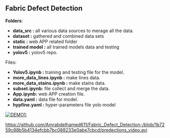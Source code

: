 Fabric Defect Detection 
---

**Folders**:

* **data_src :** all various data sources to merage all the data.
* **dataset :** gathered and combined data sets
* **static :** web APP related folder
* **trained model :** all trained models data and testing
* **yolov5 :** yolov5 repo.
    

Files: 

* **Yolov5.ipynb :** training and  testing file for the model. 
* **more_data_lines.ipynb :** make lines data.
* **more_data_stains.ipynb  :**  make stains data.
* **subset.ipynb:** file collect and merge the data.
* **App.ipynb:** web APP creation file.
* **data.yaml :** data file for model.
* **hypfine.yaml :** hyper-parameters file yolo model
    

[![DEMO1:](https://share.gifyoutube.com/KzB6Gb.gif)](https://drive.google.com/file/d/1BfrG6VeHBmX5N-9xGJAhpDcxFTd4xqos/view?usp=share_link)

https://github.com/Amrabdelhamed611/Fabric_Defect_Detection-/blob/1b7259c88b5b4134efcbb7bc088233e0abe7cbcd/predections_video.avi